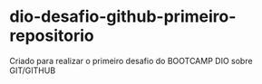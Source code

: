 # dio-desafio-github-primeiro-repositorio
Criado para realizar o primeiro desafio do BOOTCAMP DIO sobre GIT/GITHUB
